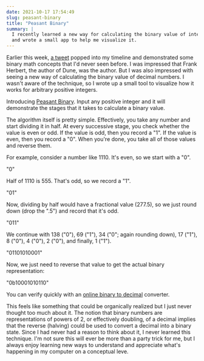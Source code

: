 ```yaml
---
date: 2021-10-17 17:54:49
slug: peasant-binary
title: "Peasant Binary"
summary: |
  I recently learned a new way for calculating the binary value of integers
  and wrote a small app to help me visualize it.
---
```

Earlier this week, [a tweet](https://twitter.com/buzz/status/1447968191523672067/)
popped into my timeline and demonstrated some binary math concepts that I'd
never seen before.  I was impressed that Frank Herbert, the author of Dune,
was the author.  But I was also impressed with seeing a new way of calculating
the binary value of decimal numbers.  I wasn't aware of the technique, so I
wrote up a small tool to visualize how it works for arbitrary positive
integers.

Introducing [Peasant Binary](https://grayson.github.io/peasant-binary/).  Input
any positive integer and it will demonstrate the stages that it takes to 
calculate a binary value.

The algorithm itself is pretty simple.  Effectively, you take any number and
start dividing it in half.  At every successive stage, you check whether the
value is even or odd.  If the value is odd, then you record a "1".  If the 
value is even, then you record a "0".  When you're done, you take all of those
values and reverse them.

For example, consider a number like 1110.  It's even, so we start with a "0".

"0"

Half of 1110 is 555.  That's odd, so we record a "1".

"01"

Now, dividing by half would have a fractional value (277.5), so we just round
down (drop the ".5") and record that it's odd.

"011"

We continue with 138 ("0"), 69 ("1"), 34 ("0"; again rounding down), 17 ("1"),
8 ("0"), 4 ("0"), 2 ("0"), and finally, 1 ("1").

"01101010001"

Now, we just need to reverse that value to get the actual binary representation:

"0b10001010110"

You can verify quickly with an [online binary to decimal](https://www.binaryhexconverter.com/binary-to-decimal-converter)
converter.

This feels like something that could be organically realized but I just never
thought too much about it.  The notion that binary numbers are representations
of powers of 2, or effectively doubling, of a decimal implies that the reverse
(halving) could be used to convert a decimal into a binary state.  Since I had
never had a reason to think about it, I never learned this technique.  I'm not
sure this will ever be more than a party trick for me, but I always enjoy
learning new ways to understand and appreciate what's happening in my computer
on a conceptual leve.
